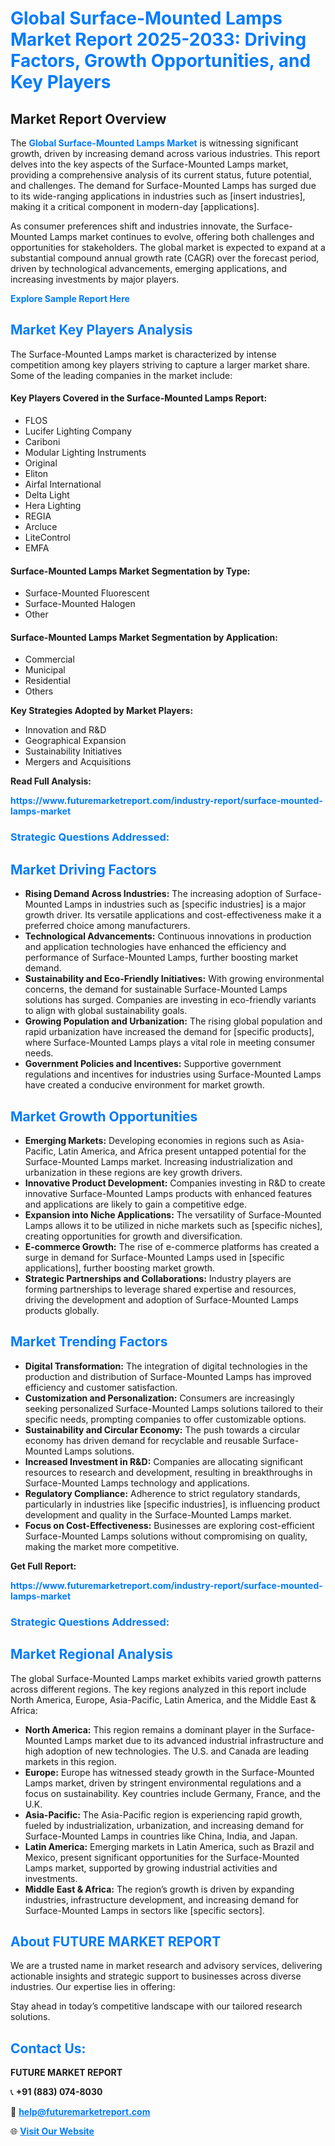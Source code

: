 <h1 style="color: #007BFF;">Global Surface-Mounted Lamps Market Report 2025-2033: Driving Factors, Growth Opportunities, and Key Players</h1>

<section id="overview">
<h2>Market Report Overview</h2>
<p>The <a href="https://www.futuremarketreport.com/industry-report/surface-mounted-lamps-market" style="color: #007BFF; text-decoration: none;"><strong>Global Surface-Mounted Lamps Market</strong></a> is witnessing significant growth, driven by increasing demand across various industries. This report delves into the key aspects of the Surface-Mounted Lamps market, providing a comprehensive analysis of its current status, future potential, and challenges. The demand for Surface-Mounted Lamps has surged due to its wide-ranging applications in industries such as [insert industries], making it a critical component in modern-day [applications].</p>
<p>As consumer preferences shift and industries innovate, the Surface-Mounted Lamps market continues to evolve, offering both challenges and opportunities for stakeholders. The global market is expected to expand at a substantial compound annual growth rate (CAGR) over the forecast period, driven by technological advancements, emerging applications, and increasing investments by major players.</p>
</section>

<section id="overview">
<p><a href="https://www.futuremarketreport.com/request-sample/reportId=98302" style="color: #007BFF; text-decoration: none;"><strong>Explore Sample Report Here</strong></a></p>
</section>

<section id="key-players">
<h2 style="color: #007BFF;">Market Key Players Analysis</h2>
<p>The Surface-Mounted Lamps market is characterized by intense competition among key players striving to capture a larger market share. Some of the leading companies in the market include:</p>
<h4>Key Players Covered in the Surface-Mounted Lamps Report:</h4>
<ul><li>FLOS</li><li>Lucifer Lighting Company</li><li>Cariboni</li><li>Modular Lighting Instruments</li><li>Original</li><li>Eliton</li><li>Airfal International</li><li>Delta Light</li><li>Hera Lighting</li><li>REGIA</li><li>Arcluce</li><li>LiteControl</li><li>EMFA</li></ul>
<h4>Surface-Mounted Lamps Market Segmentation by Type:</h4>
<ul><li>Surface-Mounted Fluorescent</li><li>Surface-Mounted Halogen</li><li>Other</li></ul>

<h4>Surface-Mounted Lamps Market Segmentation by Application:</h4>
<ul><li>Commercial</li><li>Municipal</li><li>Residential</li><li>Others</li></ul>
<p><strong>Key Strategies Adopted by Market Players:</strong></p>
<ul>
<li>Innovation and R&D</li>
<li>Geographical Expansion</li>
<li>Sustainability Initiatives</li>
<li>Mergers and Acquisitions</li>
</ul>
</section>

<section>
<p><strong>Read Full Analysis: </strong></p><a href="https://www.futuremarketreport.com/industry-report/surface-mounted-lamps-market" style="color: #007BFF; text-decoration: none;"><strong>https://www.futuremarketreport.com/industry-report/surface-mounted-lamps-market</strong></a>
<h3 style="color: #007BFF;">Strategic Questions Addressed:</h3>
</section>

<section id="driving-factors">
<h2 style="color: #007BFF;">Market Driving Factors</h2>
<ul>
<li><strong>Rising Demand Across Industries:</strong> The increasing adoption of Surface-Mounted Lamps in industries such as [specific industries] is a major growth driver. Its versatile applications and cost-effectiveness make it a preferred choice among manufacturers.</li>
<li><strong>Technological Advancements:</strong> Continuous innovations in production and application technologies have enhanced the efficiency and performance of Surface-Mounted Lamps, further boosting market demand.</li>
<li><strong>Sustainability and Eco-Friendly Initiatives:</strong> With growing environmental concerns, the demand for sustainable Surface-Mounted Lamps solutions has surged. Companies are investing in eco-friendly variants to align with global sustainability goals.</li>
<li><strong>Growing Population and Urbanization:</strong> The rising global population and rapid urbanization have increased the demand for [specific products], where Surface-Mounted Lamps plays a vital role in meeting consumer needs.</li>
<li><strong>Government Policies and Incentives:</strong> Supportive government regulations and incentives for industries using Surface-Mounted Lamps have created a conducive environment for market growth.</li>
</ul>
</section>

<section id="growth-opportunities">
<h2 style="color: #007BFF;">Market Growth Opportunities</h2>
<ul>
<li><strong>Emerging Markets:</strong> Developing economies in regions such as Asia-Pacific, Latin America, and Africa present untapped potential for the Surface-Mounted Lamps market. Increasing industrialization and urbanization in these regions are key growth drivers.</li>
<li><strong>Innovative Product Development:</strong> Companies investing in R&D to create innovative Surface-Mounted Lamps products with enhanced features and applications are likely to gain a competitive edge.</li>
<li><strong>Expansion into Niche Applications:</strong> The versatility of Surface-Mounted Lamps allows it to be utilized in niche markets such as [specific niches], creating opportunities for growth and diversification.</li>
<li><strong>E-commerce Growth:</strong> The rise of e-commerce platforms has created a surge in demand for Surface-Mounted Lamps used in [specific applications], further boosting market growth.</li>
<li><strong>Strategic Partnerships and Collaborations:</strong> Industry players are forming partnerships to leverage shared expertise and resources, driving the development and adoption of Surface-Mounted Lamps products globally.</li>
</ul>
</section>

<section id="trending-factors">
<h2 style="color: #007BFF;">Market Trending Factors</h2>
<ul>
<li><strong>Digital Transformation:</strong> The integration of digital technologies in the production and distribution of Surface-Mounted Lamps has improved efficiency and customer satisfaction.</li>
<li><strong>Customization and Personalization:</strong> Consumers are increasingly seeking personalized Surface-Mounted Lamps solutions tailored to their specific needs, prompting companies to offer customizable options.</li>
<li><strong>Sustainability and Circular Economy:</strong> The push towards a circular economy has driven demand for recyclable and reusable Surface-Mounted Lamps solutions.</li>
<li><strong>Increased Investment in R&D:</strong> Companies are allocating significant resources to research and development, resulting in breakthroughs in Surface-Mounted Lamps technology and applications.</li>
<li><strong>Regulatory Compliance:</strong> Adherence to strict regulatory standards, particularly in industries like [specific industries], is influencing product development and quality in the Surface-Mounted Lamps market.</li>
<li><strong>Focus on Cost-Effectiveness:</strong> Businesses are exploring cost-efficient Surface-Mounted Lamps solutions without compromising on quality, making the market more competitive.</li>
</ul>
</section>

<section>
<p><strong>Get Full Report: </strong></p><a href="https://www.futuremarketreport.com/industry-report/surface-mounted-lamps-market" style="color: #007BFF; text-decoration: none;"><strong>https://www.futuremarketreport.com/industry-report/surface-mounted-lamps-market</strong></a>
<h3 style="color: #007BFF;">Strategic Questions Addressed:</h3>
</section>


<section id="regional-analysis">
<h2 style="color: #007BFF;">Market Regional Analysis</h2>
<p>The global Surface-Mounted Lamps market exhibits varied growth patterns across different regions. The key regions analyzed in this report include North America, Europe, Asia-Pacific, Latin America, and the Middle East & Africa:</p>
<ul>
<li><strong>North America:</strong> This region remains a dominant player in the Surface-Mounted Lamps market due to its advanced industrial infrastructure and high adoption of new technologies. The U.S. and Canada are leading markets in this region.</li>
<li><strong>Europe:</strong> Europe has witnessed steady growth in the Surface-Mounted Lamps market, driven by stringent environmental regulations and a focus on sustainability. Key countries include Germany, France, and the U.K.</li>
<li><strong>Asia-Pacific:</strong> The Asia-Pacific region is experiencing rapid growth, fueled by industrialization, urbanization, and increasing demand for Surface-Mounted Lamps in countries like China, India, and Japan.</li>
<li><strong>Latin America:</strong> Emerging markets in Latin America, such as Brazil and Mexico, present significant opportunities for the Surface-Mounted Lamps market, supported by growing industrial activities and investments.</li>
<li><strong>Middle East & Africa:</strong> The region’s growth is driven by expanding industries, infrastructure development, and increasing demand for Surface-Mounted Lamps in sectors like [specific sectors].</li>
</ul>
</section>

<footer>
<h2 style="color: #007BFF;">About FUTURE MARKET REPORT</h2>
<p>We are a trusted name in market research and advisory services, delivering actionable insights and strategic support to businesses across diverse industries. Our expertise lies in offering:</p>

<p>Stay ahead in today’s competitive landscape with our tailored research solutions.</p>

<h2 style="color: #007BFF;">Contact Us:</h2>
<p><strong>FUTURE MARKET REPORT</strong></p>
<p>📞 <strong>+91 (883) 074-8030</strong></p>
<p>📧 <strong><a href="mailto:help@futuremarketreport.com" style="color: #007BFF;">help@futuremarketreport.com</a></strong></p>
<p>🌐 <strong><a href="https://www.futuremarketreport.com/" style="color: #007BFF;">Visit Our Website</a></strong></p>
</footer>